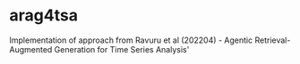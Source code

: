 # arag4tsa
Implementation of approach from Ravuru et al (202204) - Agentic Retrieval-Augmented Generation for Time Series Analysis'
